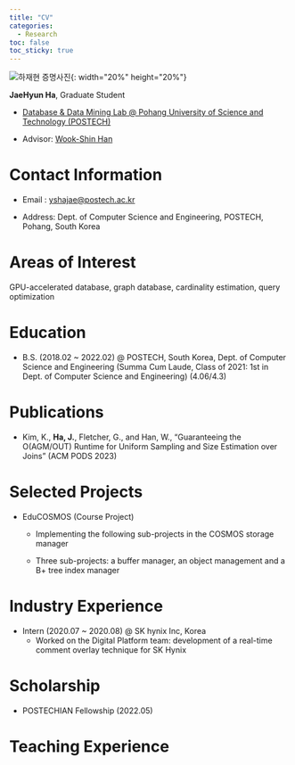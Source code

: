 ```yaml
---
title: "CV"
categories:
  - Research
toc: false
toc_sticky: true
---
```


![하재현 증명사진](../../assets/face.jpeg){: width="20%" height="20%"}

**JaeHyun Ha**, Graduate Student

- [Database & Data Mining Lab @ Pohang University of Science and Technology (POSTECH)](https://sites.google.com/a/dblab.postech.ac.kr/postechdblab/home)
  
- Advisor: [Wook-Shin Han](https://sites.google.com/a/dblab.postech.ac.kr/postechdblab/home/people/professor-1)

# Contact Information

- Email : [yshajae@postech.ac.kr](mailto:yshajae@postech.ac.kr)

- Address: Dept. of Computer Science and Engineering, POSTECH, Pohang, South Korea

# Areas of Interest

GPU-accelerated database, graph database, cardinality estimation, query optimization

# Education

- B.S. (2018.02 ~ 2022.02) @ POSTECH, South Korea, Dept. of Computer Science and Engineering (Summa Cum Laude, Class of 2021: 1st in Dept. of Computer Science and Engineering) (4.06/4.3)

# Publications

- Kim, K., **Ha, J.**, Fletcher, G., and Han, W., “Guaranteeing the O(AGM/OUT) Runtime for Uniform Sampling and Size Estimation over Joins” (ACM PODS 2023)

# Selected Projects

- EduCOSMOS (Course Project)

  - Implementing the following sub-projects in the COSMOS storage manager

  - Three sub-projects: a buffer manager, an object management and a B+ tree index manager

# Industry Experience

- Intern (2020.07 ~ 2020.08) @ SK hynix Inc, Korea
  - Worked on the Digital Platform team: development of a real-time comment overlay technique for SK Hynix 

# Scholarship

- POSTECHIAN Fellowship (2022.05)

# Teaching Experience
